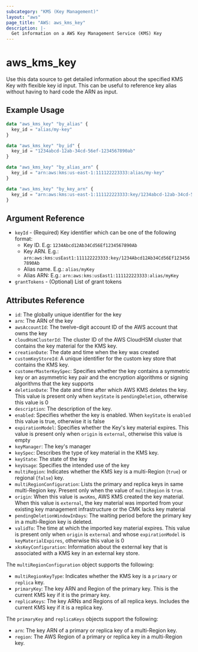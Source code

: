 ```yaml
---
subcategory: "KMS (Key Management)"
layout: "aws"
page_title: "AWS: aws_kms_key"
description: |-
  Get information on a AWS Key Management Service (KMS) Key
---
```


# aws_kms_key

Use this data source to get detailed information about
the specified KMS Key with flexible key id input.
This can be useful to reference key alias
without having to hard code the ARN as input.

## Example Usage

```terraform
data "aws_kms_key" "by_alias" {
  key_id = "alias/my-key"
}

data "aws_kms_key" "by_id" {
  key_id = "1234abcd-12ab-34cd-56ef-1234567890ab"
}

data "aws_kms_key" "by_alias_arn" {
  key_id = "arn:aws:kms:us-east-1:111122223333:alias/my-key"
}

data "aws_kms_key" "by_key_arn" {
  key_id = "arn:aws:kms:us-east-1:111122223333:key/1234abcd-12ab-34cd-56ef-1234567890ab"
}
```

## Argument Reference

* `keyId` - (Required) Key identifier which can be one of the following format:
    * Key ID. E.g: `1234Abcd12Ab34Cd56Ef1234567890Ab`
    * Key ARN. E.g.: `arn:aws:kms:usEast1:111122223333:key/1234Abcd12Ab34Cd56Ef1234567890Ab`
    * Alias name. E.g.: `alias/myKey`
    * Alias ARN: E.g.: `arn:aws:kms:usEast1:111122223333:alias/myKey`
* `grantTokens` - (Optional) List of grant tokens

## Attributes Reference

* `id`: The globally unique identifier for the key
* `arn`: The ARN of the key
* `awsAccountId`: The twelve-digit account ID of the AWS account that owns the key
* `cloudHsmClusterId`: The cluster ID of the AWS CloudHSM cluster that contains the key material for the KMS key.
* `creationDate`: The date and time when the key was created
* `customKeyStoreId`: A unique identifier for the custom key store that contains the KMS key.
* `customerMasterKeySpec`: Specifies whether the key contains a symmetric key or an asymmetric key pair and the encryption algorithms or signing algorithms that the key supports
* `deletionDate`: The date and time after which AWS KMS deletes the key. This value is present only when `keyState` is `pendingDeletion`, otherwise this value is 0
* `description`: The description of the key.
* `enabled`: Specifies whether the key is enabled. When `keyState` is `enabled` this value is true, otherwise it is false
* `expirationModel`: Specifies whether the Key's key material expires. This value is present only when `origin` is `external`, otherwise this value is empty
* `keyManager`: The key's manager
* `keySpec`: Describes the type of key material in the KMS key.
* `keyState`: The state of the key
* `keyUsage`: Specifies the intended use of the key
* `multiRegion`: Indicates whether the KMS key is a multi-Region (`true`) or regional (`false`) key.
* `multiRegionConfiguration`: Lists the primary and replica keys in same multi-Region key. Present only when the value of `multiRegion` is `true`.
* `origin`: When this value is `awsKms`, AWS KMS created the key material. When this value is `external`, the key material was imported from your existing key management infrastructure or the CMK lacks key material
* `pendingDeletionWindowInDays`: The waiting period before the primary key in a multi-Region key is deleted.
* `validTo`: The time at which the imported key material expires. This value is present only when `origin` is `external` and whose `expirationModel` is `keyMaterialExpires`, otherwise this value is 0
* `xksKeyConfiguration`: Information about the external key that is associated with a KMS key in an external key store.

The `multiRegionConfiguration` object supports the following:

* `multiRegionKeyType`: Indicates whether the KMS key is a `primary` or `replica` key.
* `primaryKey`: The key ARN and Region of the primary key. This is the current KMS key if it is the primary key.
* `replicaKeys`: The key ARNs and Regions of all replica keys. Includes the current KMS key if it is a replica key.

The `primaryKey` and `replicaKeys` objects support the following:

* `arn`: The key ARN of a primary or replica key of a multi-Region key.
* `region`: The AWS Region of a primary or replica key in a multi-Region key.

<!-- cache-key: cdktf-0.17.0-pre.15 input-8a66d27df0c5640e77081e8f31e7d5272ea449ab73576f6faa7abe869b871bbf -->